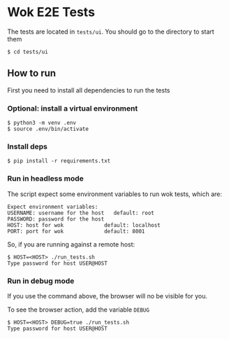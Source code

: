 # Wok E2E Tests

The tests are located in `tests/ui`. You should go to the directory to start them
```
$ cd tests/ui
```

## How to run

First you need to install all dependencies to run the tests

### Optional: install a virtual environment

```
$ python3 -m venv .env
$ source .env/bin/activate
```

### Install deps
```
$ pip install -r requirements.txt
```

### Run in headless mode
The script expect some environment variables to run wok tests, which are:

```
Expect environment variables:
USERNAME: username for the host   default: root
PASSWORD: password for the host
HOST: host for wok             default: localhost
PORT: port for wok             default: 8001
```

So, if you are running against a remote host:

```
$ HOST=<HOST> ./run_tests.sh
Type password for host USER@HOST

```

### Run in debug mode
If you use the command above, the browser will no be visible for you.

To see the browser action, add the variable `DEBUG`

```
$ HOST=<HOST> DEBUG=true ./run_tests.sh
Type password for host USER@HOST

```
